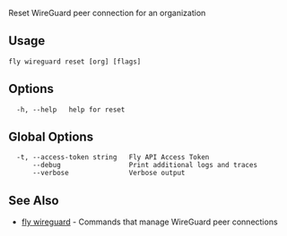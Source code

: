 Reset WireGuard peer connection for an organization

## Usage
~~~
fly wireguard reset [org] [flags]
~~~

## Options

~~~
  -h, --help   help for reset
~~~

## Global Options

~~~
  -t, --access-token string   Fly API Access Token
      --debug                 Print additional logs and traces
      --verbose               Verbose output
~~~

## See Also

* [fly wireguard](/docs/flyctl/fly-wireguard/)	 - Commands that manage WireGuard peer connections

